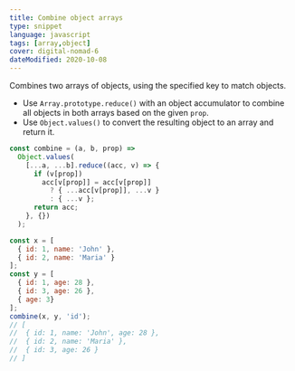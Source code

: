 ```yaml
---
title: Combine object arrays
type: snippet
language: javascript
tags: [array,object]
cover: digital-nomad-6
dateModified: 2020-10-08
---
```


Combines two arrays of objects, using the specified key to match objects.

- Use `Array.prototype.reduce()` with an object accumulator to combine all objects in both arrays based on the given `prop`.
- Use `Object.values()` to convert the resulting object to an array and return it.

```js
const combine = (a, b, prop) =>
  Object.values(
    [...a, ...b].reduce((acc, v) => {
      if (v[prop])
        acc[v[prop]] = acc[v[prop]]
          ? { ...acc[v[prop]], ...v }
          : { ...v };
      return acc;
    }, {})
  );

const x = [
  { id: 1, name: 'John' },
  { id: 2, name: 'Maria' }
];
const y = [
  { id: 1, age: 28 },
  { id: 3, age: 26 },
  { age: 3}
];
combine(x, y, 'id');
// [
//  { id: 1, name: 'John', age: 28 },
//  { id: 2, name: 'Maria' },
//  { id: 3, age: 26 }
// ]
```

